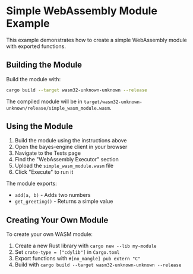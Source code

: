 # Simple WebAssembly Module Example

This example demonstrates how to create a simple WebAssembly module with exported functions.

## Building the Module

Build the module with:

```bash
cargo build --target wasm32-unknown-unknown --release
```

The compiled module will be in `target/wasm32-unknown-unknown/release/simple_wasm_module.wasm`.

## Using the Module

1. Build the module using the instructions above
2. Open the bayes-engine client in your browser
3. Navigate to the Tests page
4. Find the "WebAssembly Executor" section
5. Upload the `simple_wasm_module.wasm` file
6. Click "Execute" to run it

The module exports:

- `add(a, b)` - Adds two numbers
- `get_greeting()` - Returns a simple value

## Creating Your Own Module

To create your own WASM module:

1. Create a new Rust library with `cargo new --lib my-module`
2. Set `crate-type = ["cdylib"]` in `Cargo.toml`
3. Export functions with `#[no_mangle] pub extern "C"`
4. Build with `cargo build --target wasm32-unknown-unknown --release`
